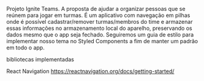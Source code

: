  Projeto Ignite Teams. A proposta de ajudar a organizar pessoas que se reúnem para jogar em turmas. É um aplicativo com navegação em pilhas onde é possível cadastrar/remover turmas/membros do time e armazenar essas informações no armazenamento local do aparelho, preservando os dados mesmo que o app seja fechado. Seguiremos um guia de estilo para implementar nosso tema no Styled Components a fim de manter um padrão em todo o app.

bibliotecas implementadas

React Navigation
https://reactnavigation.org/docs/getting-started/

